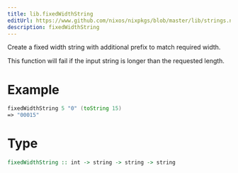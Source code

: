 ```yaml
---
title: lib.fixedWidthString
editUrl: https://www.github.com/nixos/nixpkgs/blob/master/lib/strings.nix#L1215C22
description: fixedWidthString
---
```


Create a fixed width string with additional prefix to match
required width.

This function will fail if the input string is longer than the
requested length.

# Example

```nix
fixedWidthString 5 "0" (toString 15)
=> "00015"
```

# Type

```haskell
fixedWidthString :: int -> string -> string -> string
```
